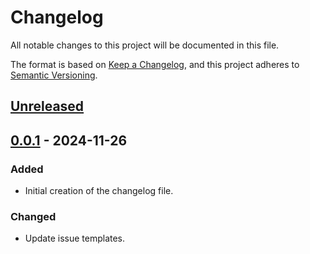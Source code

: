 # Changelog

All notable changes to this project will be documented in this file.

The format is based on [Keep a Changelog](https://keepachangelog.com/en/1.0.0/), and this project adheres to [Semantic Versioning](https://semver.org/spec/v2.0.0.html).

## [Unreleased]

## [0.0.1] - 2024-11-26

### Added
- Initial creation of the changelog file.

### Changed
- Update issue templates.

[Unreleased]: https://github.com/olivierlacan/keep-a-changelog/compare/0.0.1...HEAD
[0.0.1]: https://github.com/olivierlacan/keep-a-changelog/releases/tag/0.0.1